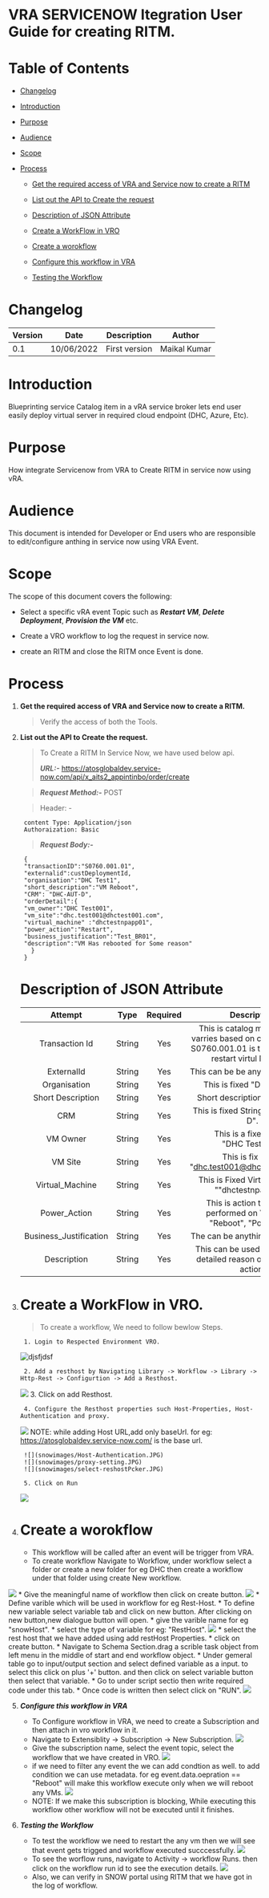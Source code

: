# VRA SERVICENOW  Itegration User Guide for creating RITM.

# Table of Contents

- [Changelog](#Changelog)
- [Introduction](#Introduction)
- [Purpose](#Purpose)
- [Audience](#Audience)
- [Scope](#Scope)
- [Process](#Process)

    - [Get the required access of VRA and Service now to create a RITM](#Get-the-required-access-of-VRA-and-Service-now-to-create-a-RITM) 
     
    - [List out the API to Create the request](#List-out-the-API-to-Create-the-request)
     
    - [Description of JSON Attribute](#Description-of-JSON-Attribute)
     
    - [Create a WorkFlow in VRO](#Create-a-WorkFlow-in-VRO)
     
    - [Create a worokflow](#Create-a-worokflow)
     
    - [Configure this workflow in VRA](#Configure-this-workflow-in-VRA)
     
    - [Testing the Workflow](#Testing-the-Workflow)



# Changelog
  
| Version | Date       | Description              | Author       |
| ------- | ---------- | ------------------------ | --------------- |
| 0.1     | 10/06/2022 | First version | Maikal Kumar |




# Introduction

Blueprinting service Catalog item in a vRA service broker lets end user
easily deploy virtual server in required cloud endpoint (DHC, Azure,
Etc).

# Purpose

How integrate Servicenow from VRA to Create RITM in service now using vRA.

# Audience

This document is intended for Developer or End users who are responsible
to edit/configure anthing in service now using VRA Event.

# Scope

The scope of this document covers the following:

  - Select a specific vRA event Topic such as ***Restart VM***, ***Delete Deployment***, ***Provision the VM*** etc.

  - Create a VRO workflow to log the request in service now.

  - create an RITM and close the RITM once Event is done. 


# Process  
1. **Get the required access of VRA and Service now to create a RITM.**
	> Verify the access of both the Tools.
3. **List out the API to Create the request.** 
 	> To Create a RITM In Service Now, we have used below api.
 	> 
 	> ***URL:-*** https://atosglobaldev.service-now.com/api/x_aits2_appintinbo/order/create
 	
	> ***Request Method:-*** POST

	> Header: - 
		
        content Type: Application/json
        Authoraization: Basic
        
    > ***Request Body:-*** 
  
  		{  
        "transactionID":"S0760.001.01",
        "externalid":custDeploymentId,
        "organisation":"DHC Test1",
        "short_description":"VM Reboot",
        "CRM": "DHC-AUT-D",
        "orderDetail":{
        "vm_owner":"DHC Test001",
        "vm_site":"dhc.test001@dhctest001.com",
        "virtual_machine" :"dhctestnpapp01",
        "power_action":"Restart",
        "business_justification":"Test_BR01",
        "description":"VM Has rebooted for Some reason"
          }
        }
        
   # Description of JSON Attribute
   
   | Attempt | Type    | Required |Description   |
   | :---:   | :---: | :---: | :---: |
   | Transaction Id | String   | Yes   | This is catalog mapping id, it varries based on catalog. for eg: S0760.001.01 is the mapping to restart virtul Machine.
   | ExternalId | String   | Yes   | This can be be anything in string.
   | Organisation | String   | Yes   | This is fixed "DHC Test1".
   | Short Description | String   | Yes | Short description for request.
   | CRM | String   |  Yes | This is fixed String "DHC-AUT-D".
   | VM Owner | String   | Yes   | This is a fixed String "DHC Test001".
   | VM Site | String   | Yes   | This is fix String "dhc.test001@dhctest001.com".
   | Virtual_Machine | String   | Yes   | This is Fixed Virtual Machine ""dhctestnpapp01".
   | Power_Action | String   | Yes   | This is action that will be performed on VM for eg: "Reboot", "Power Off".
   | Business_Justification | String   | Yes   | The can be anything meaningful.
   | Description | String   | Yes   | This can be used to define the detailed reason of performing action.
   
3. # Create a WorkFlow in VRO.
	> To create a workflow, We need to follow bewlow Steps.
	
		1. Login to Respected Environment VRO.
 	![djsfjdsf](snowimages/Vro-Login.JPG)
	
		2. Add a resthost by Navigating Library -> Workflow -> Library -> Http-Rest -> Configurtion -> Add a Resthost.
	![](snowimages/Add-resthost.png)
		3. Click on add Resthost.
	
		4. Configure the Resthost properties such Host-Properties, Host- Authentication and proxy.	
	![](snowimages/Host-Properties.JPG)
		NOTE:  while adding Host URL,add only baseUrl. for eg: https://atosglobaldev.service-now.com/ is the base url.

        ![](snowimages/Host-Authentication.JPG)
        ![](snowimages/proxy-setting.JPG)
        ![](snowimages/select-reshostPcker.JPG)
		
		5. Click on Run
		
	![](snowimages/Run.JPG)
        
 4. # Create a worokflow 
 
 	* This workflow will be called after an event will be trigger from VRA.    
    * To create workflow Navigate to Workflow, under workflow select a folder or create a new folder for eg DHC then create a workflow under that folder using create New workflow.
    
![](snowimages/create-new-workflow.JPG)
    * Give the meaningful name of workflow then click on create button.
![](snowimages/new-workflow2.JPG)
    * Define varible which will be used in workflow for eg Rest-Host.
    * To define new variable select variable tab and click on new button. After clicking on new button,new dialogue button will open.
    * give the varible name for eg "snowHost".
    * select the type of variable for eg: "RestHost".
![](snowimages/create-variable.JPG)
    * select the rest host that we have added using add restHost Properties.
    * click on create button.
    * Navigate to Schema Section.drag a scrible task object from left menu in the middle of start and end workflow object.
    * Under gemeral table go to input/output section and select defined variable as a input. to select this click on plus '+' button. and then click on select variable button then select that variable.
    * Go to under script sectio then write required code under this tab. 
    * Once code is written then select click on "RUN".
  ![](snowimages/Run-work-final-workflow.png)
   
5. ***Configure this workflow in VRA***
	* To Configure workflow in VRA, we need to create a Subscription and then attach in vro workflow in it.
	* Navigate to Extensiblity -> Subscription -> New Subscription.
![](snowimages/subscription-home-page.JPG)
	* Give the subscription name, select the event topic, select the workflow that we have created in VRO.
![](snowimages/Subscription-creation.JPG)
	* if we need to filter any event the we can add condtion as well. to add condition we can use metadata. for eg event.data.oepration == "Reboot" will make this workflow execute only when we will reboot any VMs.
![](snowimages/subscription-workflow-runs-execution-details.JPG)
    * NOTE: If we make this subscription is blocking, While executing this workflow other workflow will not be executed until it finishes.
    
6. ***Testing the Workflow***
	* To test the workflow we need to restart the any vm then we will see that event gets trigged and workflow executed succcessfully.
![](snowimages/run-workflow.JPG)
	* To see the worflow runs, navigate to Activity -> workflow Runs. then click on the workflow run id to see the execution details.
![](snowimages/success-Run-workflow.JPG) 
	* Also, we can verify in SNOW portal using RITM that we have got in the log of workflow. 
